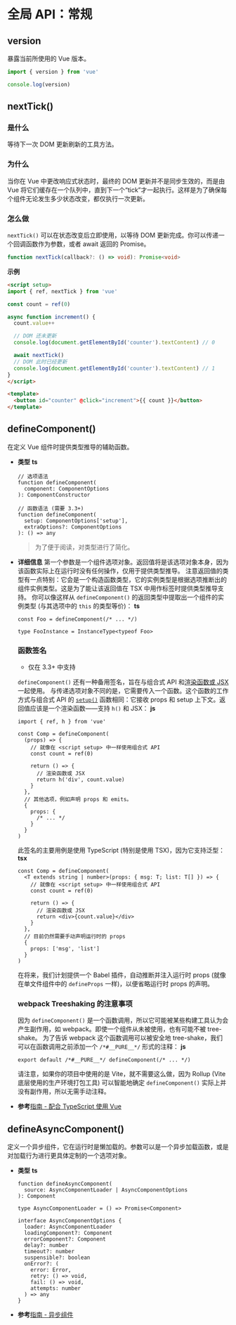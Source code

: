 # 全局 API：常规

## version

暴露当前所使用的 Vue 版本。

```js
import { version } from 'vue'

console.log(version)
```

## nextTick()

### 是什么

等待下一次 DOM 更新刷新的工具方法。

### 为什么

当你在 Vue 中更改响应式状态时，最终的 DOM 更新并不是同步生效的，而是由 Vue 将它们缓存在一个队列中，直到下一个“tick”才一起执行。这样是为了确保每个组件无论发生多少状态改变，都仅执行一次更新。

### 怎么做

`nextTick()` 可以在状态改变后立即使用，以等待 DOM 更新完成。你可以传递一个回调函数作为参数，或者 await 返回的 Promise。

```ts
function nextTick(callback?: () => void): Promise<void>
```

**示例**

```html
<script setup>
import { ref, nextTick } from 'vue'

const count = ref(0)

async function increment() {
  count.value++

  // DOM 还未更新
  console.log(document.getElementById('counter').textContent) // 0

  await nextTick()
  // DOM 此时已经更新
  console.log(document.getElementById('counter').textContent) // 1
}
</script>

<template>
  <button id="counter" @click="increment">{{ count }}</button>
</template>
```

## defineComponent()

在定义 Vue 组件时提供类型推导的辅助函数。

* **类型**
  **ts**

  ```
  // 选项语法
  function defineComponent(
    component: ComponentOptions
  ): ComponentConstructor

  // 函数语法 (需要 3.3+)
  function defineComponent(
    setup: ComponentOptions['setup'],
    extraOptions?: ComponentOptions
  ): () => any
  ```

  > 为了便于阅读，对类型进行了简化。
  >
* **详细信息**
  第一个参数是一个组件选项对象。返回值将是该选项对象本身，因为该函数实际上在运行时没有任何操作，仅用于提供类型推导。
  注意返回值的类型有一点特别：它会是一个构造函数类型，它的实例类型是根据选项推断出的组件实例类型。这是为了能让该返回值在 TSX 中用作标签时提供类型推导支持。
  你可以像这样从 `defineComponent()` 的返回类型中提取出一个组件的实例类型 (与其选项中的 `this` 的类型等价)：
  **ts**

  ```
  const Foo = defineComponent(/* ... */)

  type FooInstance = InstanceType<typeof Foo>
  ```

  ### 函数签名


  * 仅在 3.3+ 中支持

  `defineComponent()` 还有一种备用签名，旨在与组合式 API 和[渲染函数或 JSX](https://cn.vuejs.org/guide/extras/render-function.html) 一起使用。
  与传递选项对象不同的是，它需要传入一个函数。这个函数的工作方式与组合式 API 的 [`setup()`](https://cn.vuejs.org/api/composition-api-setup.html#composition-api-setup) 函数相同：它接收 props 和 setup 上下文。返回值应该是一个渲染函数——支持 `h()` 和 JSX：
  **js**

  ```
  import { ref, h } from 'vue'

  const Comp = defineComponent(
    (props) => {
      // 就像在 <script setup> 中一样使用组合式 API
      const count = ref(0)

      return () => {
        // 渲染函数或 JSX
        return h('div', count.value)
      }
    },
    // 其他选项，例如声明 props 和 emits。
    {
      props: {
        /* ... */
      }
    }
  )
  ```

  此签名的主要用例是使用 TypeScript (特别是使用 TSX)，因为它支持泛型：
  **tsx**

  ```
  const Comp = defineComponent(
    <T extends string | number>(props: { msg: T; list: T[] }) => {
      // 就像在 <script setup> 中一样使用组合式 API
      const count = ref(0)

      return () => {
        // 渲染函数或 JSX
        return <div>{count.value}</div>
      }
    },
    // 目前仍然需要手动声明运行时的 props
    {
      props: ['msg', 'list']
    }
  )
  ```

  在将来，我们计划提供一个 Babel 插件，自动推断并注入运行时 props (就像在单文件组件中的 `defineProps` 一样)，以便省略运行时 props 的声明。

  ### webpack Treeshaking 的注意事项

  因为 `defineComponent()` 是一个函数调用，所以它可能被某些构建工具认为会产生副作用，如 webpack。即使一个组件从未被使用，也有可能不被 tree-shake。
  为了告诉 webpack 这个函数调用可以被安全地 tree-shake，我们可以在函数调用之前添加一个 `/*#__PURE__*/` 形式的注释：
  **js**

  ```
  export default /*#__PURE__*/ defineComponent(/* ... */)
  ```

  请注意，如果你的项目中使用的是 Vite，就不需要这么做，因为 Rollup (Vite 底层使用的生产环境打包工具) 可以智能地确定 `defineComponent()` 实际上并没有副作用，所以无需手动注释。
* **参考**[指南 - 配合 TypeScript 使用 Vue](https://cn.vuejs.org/guide/typescript/overview.html#general-usage-notes)

## defineAsyncComponent()

定义一个异步组件，它在运行时是懒加载的。参数可以是一个异步加载函数，或是对加载行为进行更具体定制的一个选项对象。

* **类型**
  **ts**
  ```
  function defineAsyncComponent(
    source: AsyncComponentLoader | AsyncComponentOptions
  ): Component

  type AsyncComponentLoader = () => Promise<Component>

  interface AsyncComponentOptions {
    loader: AsyncComponentLoader
    loadingComponent?: Component
    errorComponent?: Component
    delay?: number
    timeout?: number
    suspensible?: boolean
    onError?: (
      error: Error,
      retry: () => void,
      fail: () => void,
      attempts: number
    ) => any
  }
  ```
* **参考**[指南 - 异步组件](https://cn.vuejs.org/guide/components/async.html)
